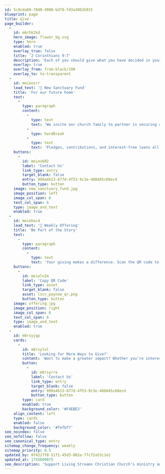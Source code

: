 ```yaml
---
id: 5c9cda09-7840-4988-bd78-fd3a3862b915
blueprint: page
title: Give
page_builder:
  -
    id: m6rhk2kd
    hero_image: flower_bg.svg
    type: hero
    enabled: true
    overlay_true: false
    title: '2 Corinthians 9:7'
    description: 'Each of you should give what you have decided in your heart to give, not reluctantly or under compulsion, for God loves a cheerful giver.'
    overlay: true
    overlay_from: from-black/100
    overlay_to: to-transparent
  -
    id: meiensrr
    lead_text: '🏡 New Sanctuary Fund'
    title: 'For our future home'
    text:
      -
        type: paragraph
        content:
          -
            type: text
            text: 'We invite our church family to partner in securing a new home for LSCC.'
          -
            type: hardBreak
          -
            type: text
            text: 'Pledges, contributions, and interest-free loans all bring us closer to a place for worship and community.'
    buttons:
      -
        id: meieu602
        label: 'Contact Us'
        link_type: entry
        target_blank: false
        entry: 999a4b13-877d-4f53-9c3e-488d45c68ecd
        button_type: button
    image: new_sanctuary_fund.jpg
    image_position: left
    image_col_span: 6
    text_col_span: 6
    type: image_and_text
    enabled: true
  -
    id: meiehoc4
    lead_text: '🌱 Weekly Offering'
    title: 'Be Part of the Story'
    text:
      -
        type: paragraph
        content:
          -
            type: text
            text: 'Your giving makes a difference. Scan the QR code to support and help us make church a place that feels like home for everyone.'
    buttons:
      -
        id: meieln2m
        label: 'Copy QR Code'
        link_type: asset
        target_blank: false
        asset: lscc_paynow_qr.png
        button_type: button
    image: offering.jpg
    image_position: right
    image_col_span: 6
    text_col_span: 6
    type: image_and_text
    enabled: true
  -
    id: m6rsyjqp
    cards:
      -
        id: m6rsylnl
        title: 'Looking for More Ways to Give?'
        content: 'Want to make a greater impact? Whether you’re interested in recurring giving, special offerings, or other ways to support our ministry, we’d love to connect with you.'
        button:
          -
            id: m6rsyrre
            label: 'Contact Us'
            link_type: entry
            target_blank: false
            entry: 999a4b13-877d-4f53-9c3e-488d45c68ecd
            button_type: button
        type: card
        enabled: true
        background_color: '#F4EBE3'
    align_content: left
    type: cards
    enabled: false
    background_color: '#fefbf7'
seo_noindex: false
seo_nofollow: false
seo_canonical_type: entry
sitemap_change_frequency: weekly
sitemap_priority: 0.5
updated_by: 074227f8-51f1-45d3-802e-77cf2a53c1e2
updated_at: 1755600075
seo_description: 'Support Living Streams Christian Church’s ministry and mission with your generous giving. Discover ways to contribute and make a greater impact today.'
---
```


